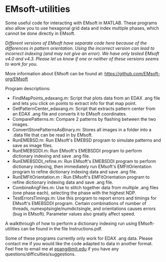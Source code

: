 # EMsoft-utilities
Some useful code for interacting with EMsoft in MATLAB. These programs also allow you to use hexagonal grid data and index multiple phases, which cannot be done directly in EMsoft.

*Different versions of EMsoft have separate code here because of the differences in pattern orientation. Using the incorrect version can lead to incorrect indexing (and may not give an error). We have only tested EMsoft v4.0 and v4.3. Please let us know if one or neither of these versions seems to work for you.*

More information about EMsoft can be found at: https://github.com/EMsoft-org/EMsoft

Program descriptions:
- FindMapPoints_edaxang.m: Script that plots data from an EDAX .ang file and lets you click on points to extract info for that map point.
- GetPatternCenter_edaxang.m: Script that extracts pattern center from an EDAX .ang file and converts it to EMsoft coordinates.
- ComparePatterns.m: Compare 2 patterns by flashing between the two images.
- ConvertStorePatternsAsBinary.m: Stores all images in a folder into a .data file that can be read in by EMsoft.
- RunEMEBSD.m: Run EMsoft's EMEBSD program to simulate patterns and save as image files.
- RunEMEBSDDI.m: Run EMsoft's EMEBSDDI program to perform dictionary indexing and save .ang file.
- RunEMEBSDDI_refine.m: Run EMsoft's EMEBSDDI program to perform dictionary indexing, then immediately run EMsoft's EMFitOrientation program to refine dictionary indexing data and save .ang file.
- RunEMFitOrientation.m : Run EMsoft's EMFitOrientation program to refine dictionary indexing data and save .ang file.
- CombineAngFiles.m: Use to stitch together data from multiple .ang files (one phase each), selecting the phase with the highest NDP.
- TestErrorsTimings.m: Use this program to report errors and timings for EMsoft's EMEBSDDI program. Certain combinations of number of threads, numexptsingle/numdictsingle, and orientations causes errors (bug in EMsoft). Parameter values also greatly affect speed.

A walkthrough of how to perform a dictionary indexing run using EMsoft-utilities can be found in the file Instructions.pdf.

Some of these programs currently only work for EDAX .ang data. Please contact me if you would like the code adapted to data in another format. Feel free to email me at epang@mit.edu if you have any questions/difficulties/suggestions.
